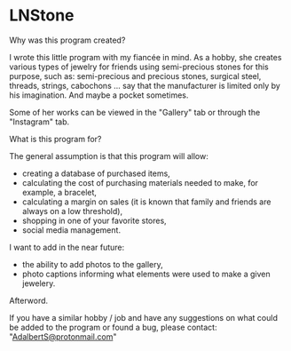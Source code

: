 # LNStone
Why was this program created?

I wrote this little program with my fiancée in mind.
As a hobby, she creates various types of jewelry for friends using semi-precious stones for this purpose, such as: semi-precious and precious stones, surgical steel, threads, strings, cabochons ... say that the manufacturer is limited only by his imagination. And maybe a pocket sometimes.

Some of her works can be viewed in the "Gallery" tab or through the "Instagram" tab.

What is this program for?

The general assumption is that this program will allow:
- creating a database of purchased items,
- calculating the cost of purchasing materials needed to make, for example, a bracelet,
- calculating a margin on sales (it is known that family and friends are always on a low threshold),
- shopping in one of your favorite stores,
- social media management.

I want to add in the near future:
- the ability to add photos to the gallery,
- photo captions informing what elements were used to make a given jewelery.

Afterword.

If you have a similar hobby / job and have any suggestions on what could be added to the program or found a bug, please contact: "AdalbertS@protonmail.com"
